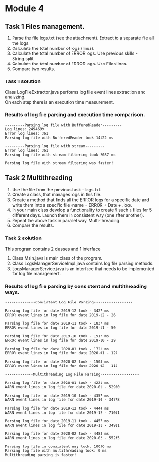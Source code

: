 # Module 4

## Task 1 Files management.

1. Parse the file logs.txt (see the attachment).  Extract to a separate file all the logs.
2. Calculate the total number of logs (lines).
3. Calculate the total number of ERROR logs. Use previous skills - String.split
4. Calculate the total number of ERROR logs. Use Files.lines.
5. Compare two results.

### Task 1 solution
Class LogFileExtractor.java performs log file event lines extraction and analyzing.\
On each step there is an execution time measurement.

### Results of log file parsing and execution time comparison.
```
---------Parsing log file with BufferedReader---------
Log lines: 2494699
Error log lines: 361
Parsing log file with BufferedReader took 14122 ms

---------Parsing log file with stream---------
Error log lines: 361
Parsing log file with stream filtering took 2087 ms

Parsing log file with stream filtering was faster!
```

## Task 2 Multithreading

1. Use the file from the previous task - logs.txt.
2. Create a class, that manages logs in this file.
3. Create a method that finds all the ERROR logs for a specific date and write them into a specific file (name = ERROR  + Date  + .log).
4. In your main class develop a functionality to create  5 such a files for 5 different days. Launch them in consistent way (one after another).
5. Repeat the above  task in parallel way. Multi-threading.
6. Compare the results.

### Task 2 solution
This program contains 2 classes and 1 interface:
1. Class Main.java is main class of the program.
2. Class LogsManagerServiceImpl.java contains log file parsing methods.
3. LogsManagerService.java is an interface that needs to be implemented for log file management.

### Results of log file parsing by consistent and multithreading ways.
```
--------------Consistent Log File Parsing------------------

Parsing log file for date 2019-12 took - 3427 ms
ERROR event lines in log file for date 2019-12 - 26

Parsing log file for date 2019-11 took - 1837 ms
ERROR event lines in log file for date 2019-11 - 50

Parsing log file for date 2019-10 took - 1517 ms
ERROR event lines in log file for date 2019-10 - 29

Parsing log file for date 2020-01 took - 1721 ms
ERROR event lines in log file for date 2020-01 - 129

Parsing log file for date 2020-02 took - 1508 ms
ERROR event lines in log file for date 2020-02 - 119

-------------Multithreading Log File Parsing------------------

Parsing log file for date 2020-01 took - 4221 ms
WARN event lines in log file for date 2020-01 - 52980

Parsing log file for date 2019-10 took - 4357 ms
WARN event lines in log file for date 2019-10 - 34778

Parsing log file for date 2019-12 took - 4444 ms
WARN event lines in log file for date 2019-12 - 71011

Parsing log file for date 2019-11 took - 4457 ms
WARN event lines in log file for date 2019-11 - 34911

Parsing log file for date 2020-02 took - 4488 ms
WARN event lines in log file for date 2020-02 - 55235

Parsing log file in consistent way took: 10036 ms
Parsing log file with multithreading took: 0 ms
Multithreading parsing is faster!
```
